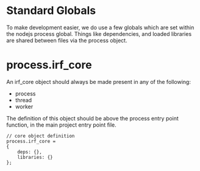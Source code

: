 # Standard Globals

To make development easier, we do use a few globals which are set within the nodejs process global.  Things like dependencies, and loaded libraries are shared between files via the process object.

# process.irf_core

An irf_core object should always be made present in any of the following: 

* process
* thread
* worker

The definition of this object should be above the process entry point function, in the main project entry point file.

```
// core object definition
process.irf_core = 
{
    deps: {},
    libraries: {}
};
```

